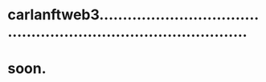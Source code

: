 # carlanftweb3.....................................................................................
# soon.
